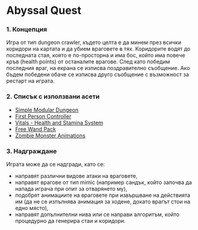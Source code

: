 # Abyssal Quest

### **1.	Концепция**

Игра от тип dungeon crawler, където целта е да минем през всички коридори на картата и да убием враговете в тях. Коридорите водят до последната стая, която е по-просторна и има бос, който има повече кръв (health points) от останалите врагове. След като победим последния враг, на екрана се изписва поздравително съобщение. Ако бъдем победени обаче се изписва друго съобщение с възможност за рестарт на играта.

### **2.	Списък с използвани асети**

- [Simple Modular Dungeon](https://assetstore.unity.com/packages/3d/environments/dungeons/simple-modular-dungeon-259641)
- [First Person Controller](https://assetstore.unity.com/packages/3d/characters/modular-first-person-controller-189884)
- [Vitals - Health and Stamina System](https://assetstore.unity.com/packages/tools/utilities/vitals-health-and-stamina-system-247422)
- [Free Wand Pack](https://assetstore.unity.com/packages/3d/props/weapons/3d-items-free-wand-pack-46225)
- [Zombie Monster Animations](https://assetstore.unity.com/packages/3d/characters/humanoids/fantasy/zombie-monster-animations-free-259680)

### **3.	Надграждане**

Играта може да се надгради, като се:
- направят различни видове атаки на враговете,
- направят врагове от тип mimic (например сандък, който започва да напада играча при опит за отварянето му),
- подобрят анимациите на враговете при извършване на действията им (да не се изпълнява анимация за ходене, докато врагът стои на едно място),
- направят допълнителни нива или се направи алгоритъм, който процедурно да генерира стаи и коридори.
